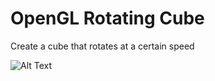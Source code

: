 # OpenGL Rotating Cube

Create a cube that rotates at a certain speed

![Alt Text](https://media.giphy.com/media/iXGWoIluj8hbv0usO5/giphy.gif)
